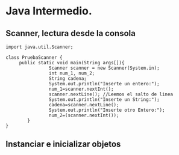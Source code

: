 # Java Intermedio.

## Scanner, lectura desde la consola

	import java.util.Scanner;

	class PruebaScanner {
	     public static void main(String args[]){
	                Scanner scanner = new Scanner(System.in);
	                int num_1, num_2;
	                String cadena;
	                System.out.println("Inserte un entero:");
	                num_1=scanner.nextInt();
	                scanner.nextLine(); //Leemos el salto de linea
	                System.out.println("Inserte un String:");
	                cadena=scanner.nextLine();
	                System.out.println("Inserte otro Entero:");
	                num_2=(scanner.nextInt());
	        }
	}

<H2 id='instanciar-inicializar'>Instanciar e inicializar objetos</H2>